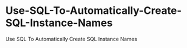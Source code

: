 # Use-SQL-To-Automatically-Create-SQL-Instance-Names
Use SQL To Automatically Create SQL Instance Names
